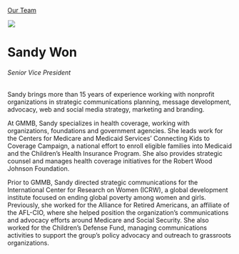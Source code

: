 





[Our Team](/who-we-are/team/)


![](data:image/gif;base64,R0lGODlhAQABAAAAACH5BAEKAAEALAAAAAABAAEAAAICTAEAOw==)![](https://www.gmmb.com/wp-content/uploads/2020/11/Sandy-Won-new-468x468.jpg)


Sandy Won
=========


###### Senior Vice President


Sandy brings more than 15 years of experience working with nonprofit organizations in strategic communications planning, message development, advocacy, web and social media strategy, marketing and branding.


At GMMB, Sandy specializes in health coverage, working with organizations, foundations and government agencies. She leads work for the Centers for Medicare and Medicaid Services’ Connecting Kids to Coverage Campaign, a national effort to enroll eligible families into Medicaid and the Children’s Health Insurance Program. She also provides strategic counsel and manages health coverage initiatives for the Robert Wood Johnson Foundation.


Prior to GMMB, Sandy directed strategic communications for the International Center for Research on Women (ICRW), a global development institute focused on ending global poverty among women and girls. Previously, she worked for the Alliance for Retired Americans, an affiliate of the AFL-CIO, where she helped position the organization’s communications and advocacy efforts around Medicare and Social Security. She also worked for the Children’s Defense Fund, managing communications activities to support the group’s policy advocacy and outreach to grassroots organizations.











